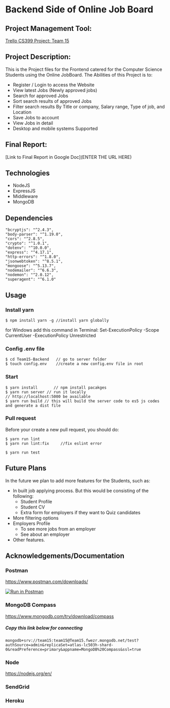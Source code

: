 # Backend Side of Online Job Board

## Project Management Tool:

[Trello CS399 Project: Team 15](https://trello.com/b/Vn3tMyRD/compsci-399-project-sprint-1-%F0%9F%9A%80-28-07-21-04-08-21)

## Project Description:

This is the Project files for the Frontend catered for the Computer Science Students using the Online JobBoard. The Abilities of this Project is to:

- Register / Login to access the Website
- View latest Jobs (Newly approved jobs)
- Search for approved Jobs
- Sort search results of approved Jobs
- Filter search results By Title or company, Salary range, Type of job, and Location
- Save Jobs to account
- View Jobs in detail
- Desktop and mobile systems Supported

## Final Report:

[Link to Final Report in Google Doc](ENTER THE URL HERE)

## Technologies

- NodeJS
- ExpressJS
- Middleware
- MongoDB

## Dependencies

    "bcryptjs": "^2.4.3",
    "body-parser": "^1.19.0",
    "cors": "^2.8.5",
    "crypto": "^1.0.1",
    "dotenv": "^10.0.0",
    "express": "^4.17.1",
    "http-errors": "^1.8.0",
    "jsonwebtoken": "^8.5.1",
    "mongoose": "^5.13.7",
    "nodemailer": "^6.6.3",
    "nodemon": "^2.0.12",
    "superagent": "^6.1.0"

## Usage

### Install yarn

```terminal
$ npm install yarn -g //install yarn globally
```

for Windows add this command in Terminal: Set-ExecutionPolicy -Scope CurrentUser -ExecutionPolicy Unrestricted

### Config .env file

```terminal
$ cd Team15-Backend   // go to server folder
$ touch config.env    //create a new config.env file in root
```

### Start

```terminal
$ yarn install       // npm install pacakges
$ yarn run server // run it locally
// http://localhost:5000 be available
$ yarn run build // this will build the server code to es5 js codes and generate a dist file

```

### Pull request

Before your create a new pull request, you should do:

```terminal
$ yarn run lint
$ yarn run lint:fix     //fix eslint error

$ yarn run test
```

## Future Plans

In the future we plan to add more features for the Students, such as:

- In built job applying process. But this would be consisting of the following:
  - Student Profile
  - Student CV
  - Extra form for employers if they want to Quiz candidates
- More filtering options
- Employers Profile
  - To see more jobs from an employer
  - See about an employer
- Other features.

## Acknowledgements/Documentation

### Postman

https://www.postman.com/downloads/

[![Run in Postman](https://run.pstmn.io/button.svg)](https://app.getpostman.com/run-collection/be3d3034cbdf3cb868c2?action=collection%2Fimport)

### MongoDB Compass

https://www.mongodb.com/try/download/compass

##### Copy this link below for connecting

```terminal
mongodb+srv://team15:team15@Team15.fwezr.mongodb.net/test?authSource=admin&replicaSet=atlas-lc503h-shard-0&readPreference=primary&appname=MongoDB%20Compass&ssl=true
```

### Node

https://nodejs.org/en/

### SendGrid



### Heroku

